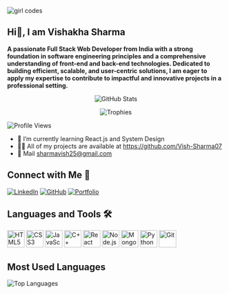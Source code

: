 ![girl codes](https://github.com/user-attachments/assets/3efc8d4d-679d-453f-bd9a-f1fb0d4ab98a)


## Hi👋, I am Vishakha Sharma


**A passionate Full Stack Web Developer from India with a strong foundation in software engineering principles and a comprehensive understanding of front-end and back-end technologies. Dedicated to building efficient, scalable, and user-centric solutions, I am eager to apply my expertise to contribute to impactful and innovative projects in a professional setting.**


<div align="center">

  ![GitHub Stats](https://github-readme-stats.vercel.app/api?username=Vish-Sharma07&show_icons=true&count_private=true)  

  
  ![Trophies](https://github-profile-trophy.vercel.app/?username=Vish-Sharma07&theme=dracula&column=8)

</div>


![Profile Views](https://komarev.com/ghpvc/?username=Vish-Sharma07&color=blue)


- 🌱 I’m currently learning React.js and System Design
- 👨‍💻 All of my projects are available at https://github.com/Vish-Sharma07
- 💬 Mail sharmavish25@gmail.com

## Connect with Me 🤝

[![LinkedIn](https://img.shields.io/badge/LinkedIn-blue?style=for-the-badge&logo=linkedin)](https://www.linkedin.com/in/vishakha-sharma-1ba079210/)
[![GitHub](https://img.shields.io/badge/GitHub-black?style=for-the-badge&logo=github)](https://github.com/Vish-Sharma07)
[![Portfolio](https://img.shields.io/badge/Portfolio-grey?style=for-the-badge&logo=google-chrome)](https://YourPortfolioLink.com)

## Languages and Tools 🛠️

<p align="left">
  <img src="https://img.icons8.com/color/48/000000/html-5.png" alt="HTML5" height="40" />
<img src="https://img.icons8.com/color/48/000000/css3.png" alt="CSS3" height="40" />
<img src="https://img.icons8.com/color/48/000000/javascript.png" alt="JavaScript" height="40" />
<img src="https://img.icons8.com/color/48/000000/cpp.png" alt="C++" height="40" />


  <img src="https://img.icons8.com/office/40/000000/react.png" alt="React" height="40" />
  <img src="https://img.icons8.com/color/48/000000/nodejs.png" alt="Node.js" height="40" />
  <img src="https://img.icons8.com/color/48/000000/mongodb.png" alt="MongoDB" height="40" />
  <img src="https://img.icons8.com/color/48/000000/python.png" alt="Python" height="40" />
  <img src="https://img.icons8.com/color/48/000000/git.png" alt="Git" height="40" />
</p>

## Most Used Languages

  
  ![Top Languages](https://github-readme-stats.vercel.app/api/top-langs/?username=Vish-Sharma07&layout=compact&langs_count=5&theme=tokyonight)






